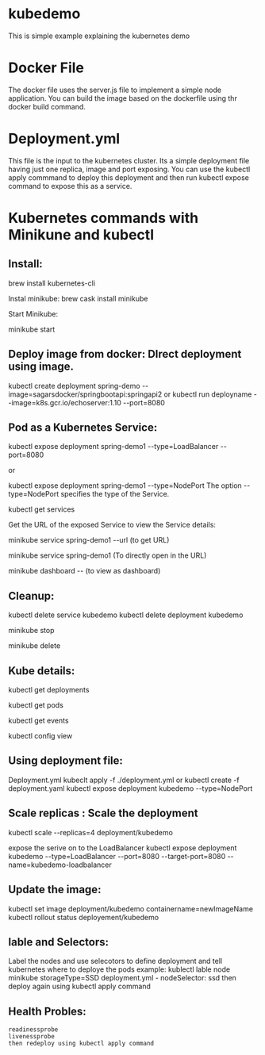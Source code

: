 # kubedemo
This is simple example explaining the kubernetes demo
# Docker File 
The docker file uses the server.js file to implement a simple node application. You can build the image based on the dockerfile using thr docker build command.

# Deployment.yml

This file is the input to the kubernetes cluster. Its a simple deployment file having just one replica, image and port exposing. 
You can use the kubectl apply commmand to deploy this deployment and then run kubectl expose command to expose this as a service.

# Kubernetes commands with Minikune and kubectl


Install: 
----------------------------
brew install kubernetes-cli

Instal minikube:
brew cask install minikube

Start  Minikube:

minikube start

Deploy image from docker: DIrect deployment using image.
--------------------------

kubectl create deployment spring-demo --image=sagarsdocker/springbootapi:springapi2
or 
kubectl run deployname --image=k8s.gcr.io/echoserver:1.10 --port=8080


Pod as a Kubernetes Service:
----------------------------

kubectl expose deployment spring-demo1 --type=LoadBalancer --port=8080

or 

kubectl expose deployment spring-demo1 --type=NodePort
The option --type=NodePort specifies the type of the Service.

kubectl get services

Get the URL of the exposed Service to view the Service details:

minikube service spring-demo1 --url  (to get URL)

minikube service spring-demo1   (To directly open in the URL)

minikube dashboard -- (to view as dashboard)


Cleanup:
--------------------

kubectl delete service kubedemo
kubectl delete deployment kubedemo

minikube stop

minikube delete

Kube details:
------------------------

kubectl get deployments

kubectl get pods

kubectl get events

kubectl config view

Using deployment file:
--------------------------
Deployment.yml
kubeclt apply -f ./deployment.yml or kubectl create -f deployment.yaml
kubectl expose deployment kubedemo --type=NodePort


Scale replicas : Scale the deployment
-------------------------------------
kubectl scale --replicas=4 deployment/kubedemo

expose the serive on to the LoadBalancer
kubectl expose deployment kubedemo --type=LoadBalancer --port=8080 --target-port=8080 --name=kubedemo-loadbalancer

Update the image:
------------------------------------
kubectl set image deployment/kubedemo containername=newImageName
kubectl rollout status deployement/kubedemo

lable and Selectors:
----------------------
Label the nodes and use selecotors to define deployment and tell kubernetes where to deploye the pods
example:
        kublectl lable node minikube storageType=SSD
        deployment.yml - nodeSelector: ssd
        then deploy again using kubectl apply command

Health Probles:
------------------------------------
    readinessprobe 
    livenessprobe
    then redeploy using kubectl apply command
